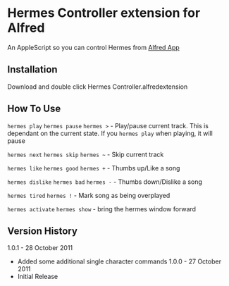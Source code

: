 Hermes Controller extension for Alfred
======================================
An AppleScript so you can control Hermes from [Alfred App](http://www.alfredapp.com)

Installation
------------
Download and double click Hermes Controller.alfredextension

How To Use
----------
`hermes play`
`hermes pause`
`hermes >` - Play/pause current track.  This is dependant on the current state.  If you `hermes play` when playing, it will pause 

`hermes next`
`hermes skip`
`hermes ~`  - Skip current track

`hermes like`
`hermes good`
`hermes +` - Thumbs up/Like a song

`hermes dislike`
`hermes bad`
`hermes -` - Thumbs down/Dislike a song

`hermes tired`
`hermes !` - Mark song as being overplayed

`hermes activate`
`hermes show` - bring the hermes window forward

Version History
---------------
1.0.1 - 28 October 2011
 - Added some additional single character commands
1.0.0 - 27 October 2011
 - Initial Release
